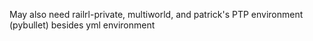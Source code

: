 May also need railrl-private, multiworld, and patrick's PTP environment (pybullet) besides yml environment